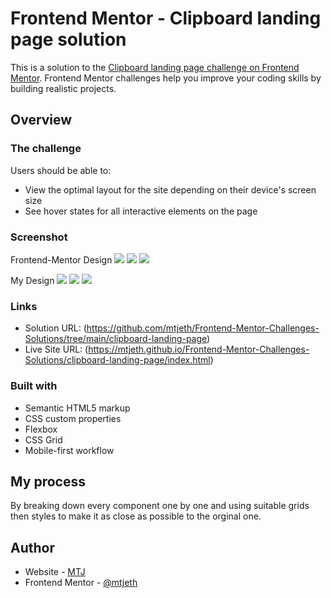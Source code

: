 # Frontend Mentor - Clipboard landing page solution

This is a solution to the [Clipboard landing page challenge on Frontend Mentor](https://www.frontendmentor.io/challenges/clipboard-landing-page-5cc9bccd6c4c91111378ecb9). Frontend Mentor challenges help you improve your coding skills by building realistic projects. 

## Overview

### The challenge

Users should be able to:

- View the optimal layout for the site depending on their device's screen size
- See hover states for all interactive elements on the page

### Screenshot

Frontend-Mentor Design
![](./orginal_design/active-states.jpg)
![](./orginal_design/desktop-design.jpg)
![](./orginal_design/mobile-design.jpg)

My Design
![](./my_design/active-states.jpg)
![](./my_design/desktop-design.jpg)
![](./my_design/mobile-design.jpg)

### Links

- Solution URL: (https://github.com/mtjeth/Frontend-Mentor-Challenges-Solutions/tree/main/clipboard-landing-page)
- Live Site URL: (https://mtjeth.github.io/Frontend-Mentor-Challenges-Solutions/clipboard-landing-page/index.html)

### Built with

- Semantic HTML5 markup
- CSS custom properties
- Flexbox
- CSS Grid
- Mobile-first workflow

## My process

By breaking down every component one by one and using suitable grids then styles to make it as close as possible to the orginal one.

## Author

- Website - [MTJ](https://www.mtjeth.com)
- Frontend Mentor - [@mtjeth](https://www.frontendmentor.io/profile/mtjeth)
